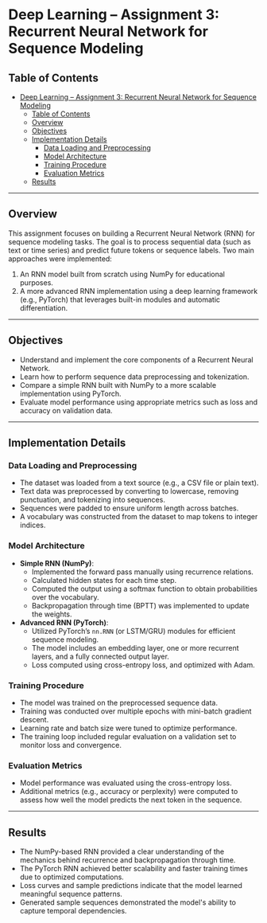 # Deep Learning – Assignment 3: Recurrent Neural Network for Sequence Modeling

## Table of Contents
- [Deep Learning – Assignment 3: Recurrent Neural Network for Sequence Modeling](#deep-learning--assignment-3-recurrent-neural-network-for-sequence-modeling)
  - [Table of Contents](#table-of-contents)
  - [Overview](#overview)
  - [Objectives](#objectives)
  - [Implementation Details](#implementation-details)
    - [Data Loading and Preprocessing](#data-loading-and-preprocessing)
    - [Model Architecture](#model-architecture)
    - [Training Procedure](#training-procedure)
    - [Evaluation Metrics](#evaluation-metrics)
  - [Results](#results)

---

## Overview
This assignment focuses on building a Recurrent Neural Network (RNN) for sequence modeling tasks. The goal is to process sequential data (such as text or time series) and predict future tokens or sequence labels. Two main approaches were implemented:
1. An RNN model built from scratch using NumPy for educational purposes.
2. A more advanced RNN implementation using a deep learning framework (e.g., PyTorch) that leverages built-in modules and automatic differentiation.

---

## Objectives
- Understand and implement the core components of a Recurrent Neural Network.
- Learn how to perform sequence data preprocessing and tokenization.
- Compare a simple RNN built with NumPy to a more scalable implementation using PyTorch.
- Evaluate model performance using appropriate metrics such as loss and accuracy on validation data.

---

## Implementation Details

### Data Loading and Preprocessing
- The dataset was loaded from a text source (e.g., a CSV file or plain text).
- Text data was preprocessed by converting to lowercase, removing punctuation, and tokenizing into sequences.
- Sequences were padded to ensure uniform length across batches.
- A vocabulary was constructed from the dataset to map tokens to integer indices.

### Model Architecture
- **Simple RNN (NumPy)**:
  - Implemented the forward pass manually using recurrence relations.
  - Calculated hidden states for each time step.
  - Computed the output using a softmax function to obtain probabilities over the vocabulary.
  - Backpropagation through time (BPTT) was implemented to update the weights.
- **Advanced RNN (PyTorch)**:
  - Utilized PyTorch’s `nn.RNN` (or LSTM/GRU) modules for efficient sequence modeling.
  - The model includes an embedding layer, one or more recurrent layers, and a fully connected output layer.
  - Loss computed using cross-entropy loss, and optimized with Adam.

### Training Procedure
- The model was trained on the preprocessed sequence data.
- Training was conducted over multiple epochs with mini-batch gradient descent.
- Learning rate and batch size were tuned to optimize performance.
- The training loop included regular evaluation on a validation set to monitor loss and convergence.

### Evaluation Metrics
- Model performance was evaluated using the cross-entropy loss.
- Additional metrics (e.g., accuracy or perplexity) were computed to assess how well the model predicts the next token in the sequence.

---

## Results
- The NumPy-based RNN provided a clear understanding of the mechanics behind recurrence and backpropagation through time.
- The PyTorch RNN achieved better scalability and faster training times due to optimized computations.
- Loss curves and sample predictions indicate that the model learned meaningful sequence patterns.
- Generated sample sequences demonstrated the model's ability to capture temporal dependencies.